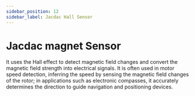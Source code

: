 ```yaml
---
sidebar_position: 12
sidebar_label: Jacdac Hall Sensor
---
```


# Jacdac magnet Sensor

It uses the Hall effect to detect magnetic field changes and convert the magnetic field strength into electrical signals. It is often used in motor speed detection, inferring the speed by sensing the magnetic field changes of the rotor; in applications such as electronic compasses, it accurately determines the direction to guide navigation and positioning devices.
